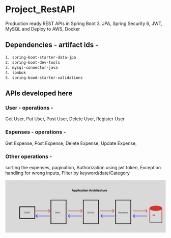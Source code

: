 # Project_RestAPI
Production ready REST APIs in Spring Boot 3, JPA, Spring Security 6, JWT, MySQL and Deploy to AWS, Docker

## Dependencies - artifact ids - 
```
1. spring-boot-starter-data-jpa
2. spring-boot-dev-tools
3. mysql-connector-java
4. lombok
5. spring-bood-starter-validations
```

## APIs developed here  
### User - operations -
Get User, Put User, Post User, Delete User, Register User
### Expenses - operations -
Get Expense, Post Expense, Delete Expense, Update Expense, 
### Other operations - 
sorting the expenses, pagination, Authorization using jwt token, Exception handling for wrong inputs, FIlter by keyword/date/Category

![alt text](image.png)

